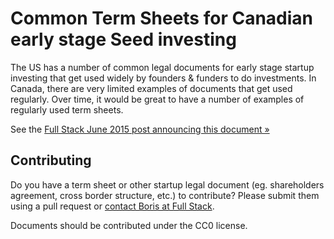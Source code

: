 # Common Term Sheets for Canadian early stage Seed investing

The US has a number of common legal documents for early stage startup investing that get used widely by founders & funders to do investments. In Canada, there are very limited examples of documents that get used regularly. Over time, it would be great to have a number of examples of regularly used term sheets.

See the [Full Stack June 2015 post announcing this document »](http://fullstack.ca/tools/canadian-term-sheets/)

## Contributing

Do you have a term sheet or other startup legal document (eg. shareholders agreement, cross border structure, etc.) to contribute? Please submit them using a pull request or [contact Boris at Full Stack](http://fullstack.ca/contact/).

Documents should be contributed under the CC0 license.

